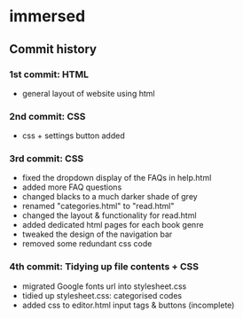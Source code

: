 # immersed


<h2>Commit history</h2>
<h3>1st commit: HTML</h3>
<ul>
  <li>general layout of website using html</li>
</ul>

<h3>2nd commit: CSS</h3>
<ul>
  <li>css + settings button added</li>
</ul>

<h3>3rd commit: CSS</h3>
<ul>
  <li>fixed the dropdown display of the FAQs in help.html</li>
  <li>added more FAQ questions</li>
  <li>changed blacks to a much darker shade of grey</li>
  <li>renamed "categories.html" to "read.html"</li>
  <li>changed the layout & functionality for read.html</li>
  <li>added dedicated html pages for each book genre</li>
  <li>tweaked the design of the navigation bar</li>
  <li>removed some redundant css code</li>
</ul>

<h3>4th commit: Tidying up file contents + CSS</h3>
<ul>
  <li>migrated Google fonts url into stylesheet.css</li>
  <li>tidied up stylesheet.css: categorised codes</li>
  <li>added css to editor.html input tags & buttons (incomplete)</li>
</ul>
